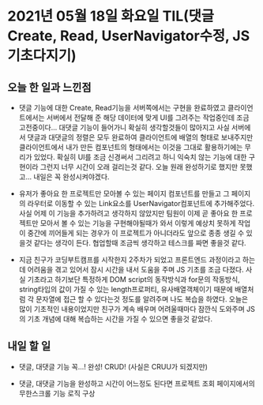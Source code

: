 # 2021년 05월 18일 화요일 TIL(댓글 Create, Read, UserNavigator수정, JS 기초다지기)

## 오늘 한 일과 느낀점
- 댓글 기능에 대한 Create, Read기능을 서버쪽에서는 구현을 완료하였고 클라이언트에서는 서버에서 전달해 준 해당 데이터에 맞게 UI를 그려주는 작업중인데 조금 고전중이다... 대댓글 기능이 들어가니 확실히 생각할것들이 많아지고 사실 서버에서 댓글과 대댓글의 정렬은 모두 완료하여 클라이언트에 배열의 형태로 보내주지만 클라이언트에서 내가 만든 컴포넌트의 형태에서는 이것을 그대로 활용하기에는 무리가 있었다. 확실히 UI를 조금 신경써서 그리려고 하니 익숙치 않는 기능에 대한 구현이라 그런지 너무 시간이 오래 걸리는것 같다. 오늘 원래 완성하기로 했지만 못했고... 내일은 꼭 완성시켜야겠다.

- 유저가 좋아요 한 프로젝트만 모아볼 수 있는 페이지 컴포넌트를 만들고 그 페이지의 라우터로 이동할 수 있는 Link요소를 UserNavigator컴포넌트에 추가해주었다. 사실 어제 이 기능을 추가하려고 생각하지 않았지만 팀원이 이제 곧 좋아요 한 프로젝트만 모아서 볼 수 있는 기능을 구현해야될때가 와서 이렇게 예상치 못하게 작업이 중간에 끼어들게 되는 경우가 이 프로젝트가 아니더라도 앞으로 종종 생길 수 있을것 같다는 생각이 든다. 협업할때 조금씩 생각하고 테스크를 짜면 좋을것 같다.

- 지금 친구가 코딩부트캠프를 시작한지 2주차가 되었고 프론트엔드 과정이라고 하는데 어려움을 겪고 있어서 잠시 시간을 내서 도움을 주며 JS 기초를 조금 다졌다. 사실 기초라고 하기보단 특정하게 DOM script의 동작방식과 for문의 작동방식, string타입의 값이 가질 수 있는 length프로퍼티, 유사배열객체이기 때문에 배열처럼 각 문자열에 접근 할 수 있다는것 정도를 알려주며 나도 복습을 하였다. 오늘은 많이 기초적인 내용이었지만 친구가 계속 배우며 어려울때마다 잠깐식 도와주며 JS의 기초 개념에 대해 복습하는 시간을 가질 수 있으면 좋을것 같았다.

## 내일 할 일 
- 댓글, 대댓글 기능 꼭...! 완성! CRUD! (사실은 CRUU가 되겠지만)  

- 댓글, 대댓글 기능을 완성하고 시간이 어느정도 된다면 프로젝트 조회 페이지에서의 무한스크롤 기능 로직 구상
